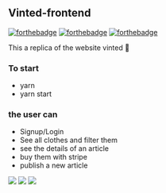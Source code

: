## Vinted-frontend

[![forthebadge](https://forthebadge.com/images/badges/uses-html.svg)](https://forthebadge.com) [![forthebadge](https://forthebadge.com/images/badges/uses-css.svg)](https://forthebadge.com) [![forthebadge](https://forthebadge.com/images/badges/made-with-javascript.svg)](https://forthebadge.com)

This a replica of the website vinted 👗

### To start

* yarn
* yarn start

### the user can 

* Signup/Login
* See all clothes and filter them
* see the details of an article
* buy them with stripe 
* publish a new article


![](https://media.giphy.com/media/eODorF2RmIHol2Wt3g/giphy.gif) 
![](https://media.giphy.com/media/jr9sXkCIjASczwccR8/giphy.gif) 
![](https://media.giphy.com/media/BROkI1LCL8eMU9ejiS/giphy.gif) 
